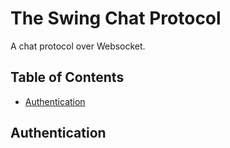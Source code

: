# The Swing Chat Protocol
A chat protocol over Websocket.

## Table of Contents
+ [Authentication](#authentication)

## Authentication
